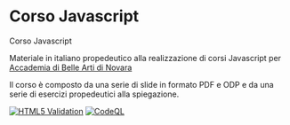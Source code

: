 # Corso Javascript
Corso Javascript

Materiale in italiano propedeutico alla realizzazione di corsi Javascript per [Accademia di Belle Arti di Novara](http://www.acmenovara.it/)

Il corso è composto da una serie di slide in formato PDF e ODP e da una serie di esercizi propedeutici alla spiegazione.

[![HTML5 Validation](https://github.com/matteobaccan/CorsoJavascript/actions/workflows/main.yml/badge.svg)](https://github.com/matteobaccan/CorsoJavascript/actions/workflows/main.yml)
[![CodeQL](https://github.com/matteobaccan/CorsoJavascript/actions/workflows/codeql.yml/badge.svg)](https://github.com/matteobaccan/CorsoJavascript/actions/workflows/codeql.yml)

